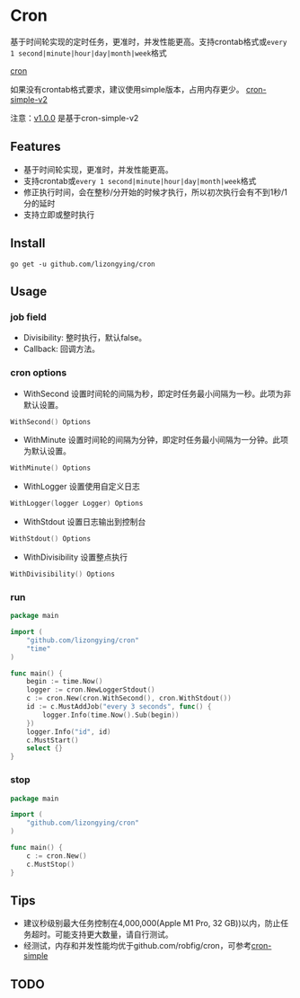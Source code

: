 # Cron

基于时间轮实现的定时任务，更准时，并发性能更高。支持crontab格式或`every 1 second|minute|hour|day|month|week`格式

[cron](https://github.com/lizongying/cron)

如果没有crontab格式要求，建议使用simple版本，占用内存更少。
[cron-simple-v2](https://github.com/lizongying/cron/tree/simple-v2)

注意：[v1.0.0](https://github.com/lizongying/cron/releases/tag/v1.0.0) 是基于cron-simple-v2

## Features

* 基于时间轮实现，更准时，并发性能更高。
* 支持crontab或`every 1 second|minute|hour|day|month|week`格式
* 修正执行时间，会在整秒/分开始的时候才执行，所以初次执行会有不到1秒/1分的延时
* 支持立即或整时执行

## Install

```shell
go get -u github.com/lizongying/cron
```

## Usage

### job field

* Divisibility: 整时执行，默认false。
* Callback: 回调方法。

### cron options

* WithSecond 设置时间轮的间隔为秒，即定时任务最小间隔为一秒。此项为非默认设置。

```go
WithSecond() Options
```

* WithMinute 设置时间轮的间隔为分钟，即定时任务最小间隔为一分钟。此项为默认设置。

```go
WithMinute() Options
```

* WithLogger 设置使用自定义日志

```go
WithLogger(logger Logger) Options
```

* WithStdout 设置日志输出到控制台

```go
WithStdout() Options
```

* WithDivisibility 设置整点执行

```go
WithDivisibility() Options

```

### run

```go
package main

import (
	"github.com/lizongying/cron"
	"time"
)

func main() {
	begin := time.Now()
	logger := cron.NewLoggerStdout()
	c := cron.New(cron.WithSecond(), cron.WithStdout())
	id := c.MustAddJob("every 3 seconds", func() {
		logger.Info(time.Now().Sub(begin))
	})
	logger.Info("id", id)
	c.MustStart()
	select {}
}

```

### stop

```go
package main

import (
	"github.com/lizongying/cron"
)

func main() {
	c := cron.New()
	c.MustStop()
}

```

## Tips

* 建议秒级别最大任务控制在4,000,000(Apple M1 Pro, 32 GB))以内，防止任务超时。可能支持更大数量，请自行测试。
* 经测试，内存和并发性能均优于github.com/robfig/cron，可参考[cron-simple](https://github.com/lizongying/cron/tree/simple)

## TODO
